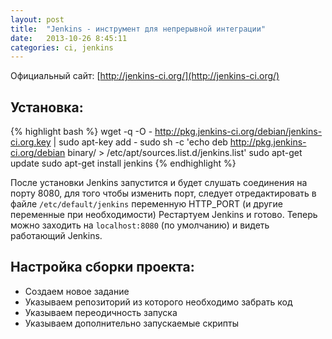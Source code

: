 ```yaml
---
layout: post
title:  "Jenkins - инструмент для непрерывной интеграции"
date:   2013-10-26 8:45:11
categories: ci, jenkins
---
```

Официальный сайт: [http://jenkins-ci.org/](http://jenkins-ci.org/)

## Установка:

{% highlight bash %}
wget -q -O - http://pkg.jenkins-ci.org/debian/jenkins-ci.org.key | sudo apt-key add -
sudo sh -c 'echo deb http://pkg.jenkins-ci.org/debian binary/ > /etc/apt/sources.list.d/jenkins.list'
sudo apt-get update
sudo apt-get install jenkins
{% endhighlight %}

После установки Jenkins запустится и будет слушать соединения на порту 8080, для того чтобы изменить порт, следует отредактировать в файле `/etc/default/jenkins` переменную HTTP_PORT (и другие переменные при необходимости) Рестартуем Jenkins и готово. Теперь можно заходить на `localhost:8080` (по умолчанию) и видеть работающий Jenkins.

## Настройка сборки проекта:
 - Создаем новое задание
 - Указываем репозиторий из которого необходимо забрать код
 - Указываем переодичность запуска
 - Указываем дополнительно запускаемые скрипты
